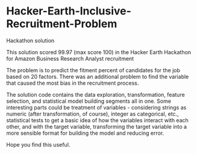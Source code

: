 # Hacker-Earth-Inclusive-Recruitment-Problem
Hackathon solution

This solution scored 99.97 (max score 100) in the Hacker Earth Hackathon for Amazon Business Research Analyst recruitment

The problem is to predict the fitment percent of candidates for the job based on 20 factors. 
There was an additional problem to find the variable that caused the most bias in the recruitment process. 

The solution code contains the data exploration, transformation, feature selection, and statistical model building segments all in one. 
Some interesting parts could be treatment of variables - considering strings as numeric (after transformation, of course), integer as categorical, etc., 
statistical tests to get a basic idea of how the variables interact with each other, and with the target variable, 
transforming the target variable into a more sensible format for building the model and reducing error.

Hope you find this useful.
